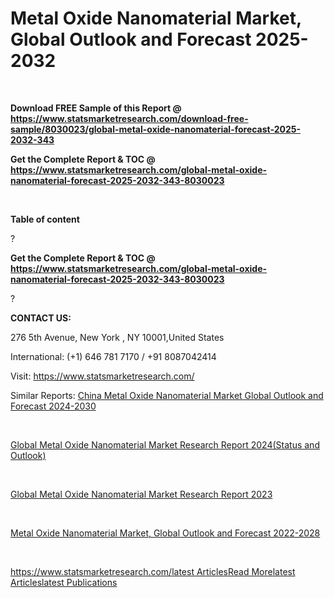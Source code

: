 <h1>Metal Oxide Nanomaterial Market, Global Outlook and Forecast 2025-2032</h1><br/><p><strong>Download FREE Sample of this Report @ <a href="https://www.statsmarketresearch.com/download-free-sample/8030023/global-metal-oxide-nanomaterial-forecast-2025-2032-343">https://www.statsmarketresearch.com/download-free-sample/8030023/global-metal-oxide-nanomaterial-forecast-2025-2032-343</a></strong></p>
 
 
 
 <div><b>Get the Complete Report & TOC @ <a href="https://www.statsmarketresearch.com/global-metal-oxide-nanomaterial-forecast-2025-2032-343-8030023">https://www.statsmarketresearch.com/global-metal-oxide-nanomaterial-forecast-2025-2032-343-8030023</a></b></div>
 
 
 
 <p><br />
 
 <b>Table of content</b></p>
 
 
 
 <p>? </p>
 
 
 
 <div><b>Get the Complete Report & TOC @ <a href="https://www.statsmarketresearch.com/global-metal-oxide-nanomaterial-forecast-2025-2032-343-8030023">https://www.statsmarketresearch.com/global-metal-oxide-nanomaterial-forecast-2025-2032-343-8030023</a></b></div>
 
 
 
 <p>? </p>
 
 
 
 <p><b>CONTACT US:</b><br />
 
 276 5th Avenue, New York , NY 10001,United States<br />
 
 International: (+1) 646 781 7170 / +91 8087042414<br />
 
 Visit: <a href="https://www.statsmarketresearch.com/">https://www.statsmarketresearch.com/</a><br />
 
 Similar Reports: <a href="https://www.statsmarketresearch.com/global-metal-oxide-nanomaterial-forecast-2025-2032-343-8030023">China Metal Oxide Nanomaterial Market Global Outlook and Forecast 2024-2030</a><br />
 
 <br />
 
 <a href="https://www.statsmarketresearch.com/global-metal-oxide-nanomaterial-forecast-2025-2032-343-8030023">Global Metal Oxide Nanomaterial Market Research Report 2024(Status and Outlook)</a><br />
 
 <br />
 
 <a href="https://www.statsmarketresearch.com/global-metal-oxide-nanomaterial-forecast-2025-2032-343-8030023">Global Metal Oxide Nanomaterial Market Research Report 2023</a><br />
 
 <br />
 
 <a href="https://www.statsmarketresearch.com/global-metal-oxide-nanomaterial-forecast-2025-2032-343-8030023">Metal Oxide Nanomaterial Market, Global Outlook and Forecast 2022-2028</a><br />
 
 <br />
 
 <a href="https://gyeongbokgung.com">https://www.statsmarketresearch.com/</a><a href="https://hallyeomaritime.com">latest Articles</a><a href="https://jingwansa.com">Read More</a><a href="https://nguoiviet.jp/">latest Articles</a><a href="https://www.intelmarketresearch.com/">latest Publications</a></p>
